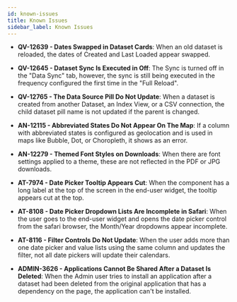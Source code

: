 ```yaml
---
id: known-issues
title: Known Issues
sidebar_label: Known Issues
---
```

<div style={{textAlign: "justify"}} />

-   **QV-12639 - Dates Swapped in Dataset Cards**: When an old dataset is reloaded, the dates of Created and Last Loaded appear swapped.

-   **QV-12645 - Dataset Sync Is Executed in Off**: The Sync is turned off in the "Data Sync" tab, however, the sync is still being executed in the frequency configured the first time in the "Full Reload".

-   **QV-12765 - The Data Source Pill Do Not Update**: When a dataset is created from another Dataset, an Index View, or a CSV connection, the child dataset pill name is not updated if the parent is changed. 


-   **AN-12115 - Abbreviated States Do Not Appear On The Map**: If a column with abbreviated states is configured as geolocation and is used in maps like Bubble, Dot, or Choropleth, it shows as an error.


-   **AN-12279 - Themed Font Styles on Downloads**: When there are font settings applied to a theme, these are not reflected in the PDF or JPG downloads.

-   **AT-7974 - Date Picker Tooltip Appears Cut**: When the component has a long label at the top of the screen in the end-user widget, the tooltip appears cut at the top.

-   **AT-8108 - Date Picker Dropdown Lists Are Incomplete in Safari**: When the user goes to the end-user widget and opens the date picker control from the safari browser, the Month/Year dropdowns appear incomplete.

-   **AT-8116 - Filter Controls Do Not Update**: When the user adds more than one date picker and value lists using the same column and updates the filter, not all date pickers will update their calendars.

-   **ADMIN-3626 - Applications Cannot Be Shared After a Dataset Is Deleted**: When the Admin user tries to install an application after a dataset had been deleted from the original application that has a dependency on the page, the application can't be installed. 
